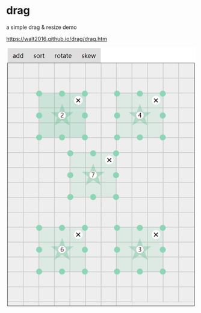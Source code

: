 # drag

a simple drag & resize demo


https://walt2016.github.io/drag/drag.htm


![image](https://github.com/Walt2016/drag/blob/master/demo2.png)
